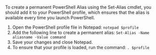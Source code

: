 To create a permanent PowerShell Alias using the Set-Alias cmdlet, you should add it to your PowerShell profile, which ensures that the alias is available every time you launch PowerShell.

1. Open the PowerShell profile file in Notepad: `notepad $profile`
2. Add the following line to create a permanent alias: `Set-Alias -Name aliasname -Value command`
3. Save your changes and close Notepad.
4. To ensure that your profile is loaded, run the command: `. $profile`